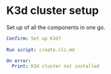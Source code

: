 # K3d cluster setup

Set up of all the components in one go.

```yaml instacli
Confirm: Set up K3d?
      
Run script: create.cli.md

On error:
  Print: K3d cluster not installed
```

